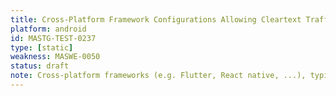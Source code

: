 ```yaml
---
title: Cross-Platform Framework Configurations Allowing Cleartext Traffic
platform: android
id: MASTG-TEST-0237
type: [static]
weakness: MASWE-0050
status: draft
note: Cross-platform frameworks (e.g. Flutter, React native, ...), typically have their own implementations for HTTP libraries, where cleartext traffic can be allowed.
---
```

